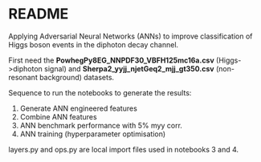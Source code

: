 # README
Applying Adversarial Neural Networks (ANNs) to improve classification of Higgs boson events in the diphoton decay channel. 

First need the <b>PowhegPy8EG_NNPDF30_VBFH125mc16a.csv</b> (Higgs->diphoton signal) and <b>Sherpa2_yyjj_njetGeq2_mjj_gt350.csv</b> (non-resonant background) datasets.

Sequence to run the notebooks to generate the results:
1. Generate ANN engineered features
2. Combine ANN features
3. ANN benchmark performance with 5% myy corr.
4. ANN training (hyperparameter optimisation)

layers.py and ops.py are local import files used in notebooks 3 and 4.
